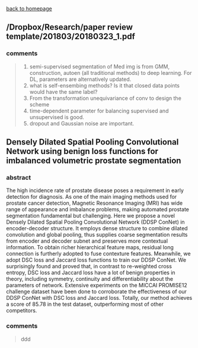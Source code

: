 
[back to homepage](https://viridyu.github.io/)

## /Dropbox/Research/paper review template/201803/20180323_1.pdf

### comments
> 1. semi-supervised segmentation of Med img is from GMM, construction, autoen (all traditional methods) to deep learning. For DL, parameters are alternatively updated.
> 2. what is self-ensembing methods? Is it that closed data points would have the same label?
> 3. From the transformation unequivariance of conv to design the scheme
> 4. time-dependent parameter for balancing supervised and unsupervised is good.
> 5. dropout and Gaussian noise are important.


## Densely Dilated Spatial Pooling Convolutional Network using benign loss functions for imbalanced volumetric prostate segmentation

### abstract

The high incidence rate of prostate disease poses a requirement in early detection for diagnosis. As one of the main imaging methods used for prostate cancer detection, Magnetic Resonance Imaging (MRI) has wide range of appearance and imbalance problems, making automated prostate segmentation fundamental but challenging. Here we propose a novel Densely Dilated Spatial Pooling Convolutional Network (DDSP ConNet) in encoder-decoder structure. It employs dense structure to combine dilated convolution and global pooling, thus supplies coarse segmentation results from encoder and decoder subnet and preserves more contextual information. To obtain richer hierarchical feature maps, residual long connection is furtherly adopted to fuse contexture features. Meanwhile, we adopt DSC loss and Jaccard loss functions to train our DDSP ConNet. We surprisingly found and proved that, in contrast to re-weighted cross entropy, DSC loss and Jaccard loss have a lot of benign properties in theory, including symmetry, continuity and differentiability about the parameters of network. Extensive experiments on the MICCAI PROMISE12 challenge dataset have been done to corroborate the effectiveness of our DDSP ConNet with DSC loss and Jaccard loss. Totally, our method achieves a score of 85.78 in the test dataset, outperforming most of other competitors.

### comments
> ddd

